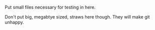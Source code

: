 Put small files necessary for testing in here.

Don't put big, megabtye sized, straws here though. They will make
git unhappy.

